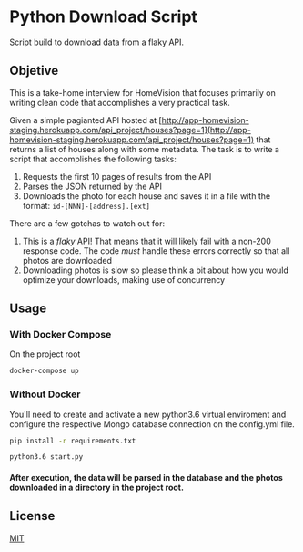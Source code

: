 # Python Download Script

Script build to download data from a flaky API.

## Objetive

This is a take-home interview for HomeVision that focuses primarily on writing clean code that accomplishes a very practical task.

Given a simple pagianted API hosted at [http://app-homevision-staging.herokuapp.com/api_project/houses?page=1](http://app-homevision-staging.herokuapp.com/api_project/houses?page=1) that returns a list of houses along with some metadata. The task is to write a script that accomplishes the following tasks:

1. Requests the first 10 pages of results from the API
2. Parses the JSON returned by the API
3. Downloads the photo for each house and saves it in a file with the format: `id-[NNN]-[address].[ext]`

There are a few gotchas to watch out for:

1. This is a _flaky_ API! That means that it will likely fail with a non-200 response code. The code _must_ handle these errors correctly so that all photos are downloaded
2. Downloading photos is slow so please think a bit about how you would optimize your downloads, making use of concurrency

## Usage

### With Docker Compose

On the project root

```bash
docker-compose up
```

### Without Docker

You'll need to create and activate a new python3.6 virtual enviroment and configure the respective Mongo database connection on the config.yml file.

```bash
pip install -r requirements.txt
```

```bash
python3.6 start.py
```

#### After execution, the data will be parsed in the database and the photos downloaded in a directory in the project root.

## License

[MIT](https://choosealicense.com/licenses/mit/)
